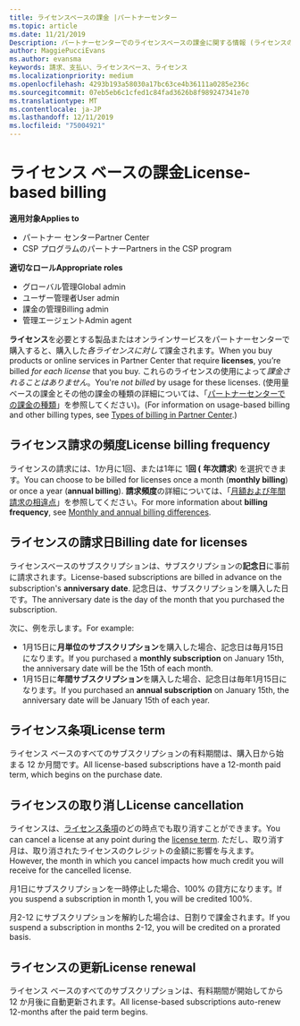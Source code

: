 ```yaml
---
title: ライセンスベースの課金 |パートナーセンター
ms.topic: article
ms.date: 11/21/2019
Description: パートナーセンターでのライセンスベースの課金に関する情報 (ライセンスの使用法ではなく、ライセンスごとに請求されます)。
author: MaggiePucciEvans
ms.author: evansma
keywords: 請求、支払い、ライセンスベース、ライセンス
ms.localizationpriority: medium
ms.openlocfilehash: 4293b193a58030a17bc63ce4b36111a0285e236c
ms.sourcegitcommit: 07eb5eb6c1cfed1c84fad3626b8f989247341e70
ms.translationtype: MT
ms.contentlocale: ja-JP
ms.lasthandoff: 12/11/2019
ms.locfileid: "75004921"
---
```

# <a name="license-based-billing"></a><span data-ttu-id="56843-104">ライセンス ベースの課金</span><span class="sxs-lookup"><span data-stu-id="56843-104">License-based billing</span></span>

<span data-ttu-id="56843-105">**適用対象**</span><span class="sxs-lookup"><span data-stu-id="56843-105">**Applies to**</span></span>

- <span data-ttu-id="56843-106">パートナー センター</span><span class="sxs-lookup"><span data-stu-id="56843-106">Partner Center</span></span>
- <span data-ttu-id="56843-107">CSP プログラムのパートナー</span><span class="sxs-lookup"><span data-stu-id="56843-107">Partners in the CSP program</span></span>

<span data-ttu-id="56843-108">**適切なロール**</span><span class="sxs-lookup"><span data-stu-id="56843-108">**Appropriate roles**</span></span>
-   <span data-ttu-id="56843-109">グローバル管理</span><span class="sxs-lookup"><span data-stu-id="56843-109">Global admin</span></span>
-   <span data-ttu-id="56843-110">ユーザー管理者</span><span class="sxs-lookup"><span data-stu-id="56843-110">User admin</span></span>
-   <span data-ttu-id="56843-111">課金の管理</span><span class="sxs-lookup"><span data-stu-id="56843-111">Billing admin</span></span>
-   <span data-ttu-id="56843-112">管理エージェント</span><span class="sxs-lookup"><span data-stu-id="56843-112">Admin agent</span></span>

<span data-ttu-id="56843-113">**ライセンス**を必要とする製品またはオンラインサービスをパートナーセンターで購入すると、購入した*各ライセンスに対して*課金されます。</span><span class="sxs-lookup"><span data-stu-id="56843-113">When you buy products or online services in Partner Center that require **licenses**, you’re billed *for each license* that you buy.</span></span> <span data-ttu-id="56843-114">これらのライセンスの使用によって*課金されることはありません*。</span><span class="sxs-lookup"><span data-stu-id="56843-114">You're *not billed* by usage for these licenses.</span></span> <span data-ttu-id="56843-115">(使用量ベースの課金とその他の課金の種類の詳細については、「[パートナーセンターでの課金の種類](billing-different-types.md)」を参照してください)。</span><span class="sxs-lookup"><span data-stu-id="56843-115">(For information on usage-based billing and other billing types, see [Types of billing in Partner Center](billing-different-types.md).)</span></span>

## <a name="license-billing-frequency"></a><span data-ttu-id="56843-116">ライセンス請求の頻度</span><span class="sxs-lookup"><span data-stu-id="56843-116">License billing frequency</span></span>

<span data-ttu-id="56843-117">ライセンスの請求には、1か月に1回、または1年に 1**回 (** **年次請求**) を選択できます。</span><span class="sxs-lookup"><span data-stu-id="56843-117">You can choose to be billed for licenses once a month (**monthly billing**) or once a year (**annual billing**).</span></span> <span data-ttu-id="56843-118">**請求頻度**の詳細については、「[月額および年間請求の相違点](billing-annual-monthly.md)」を参照してください。</span><span class="sxs-lookup"><span data-stu-id="56843-118">For more information about **billing frequency**, see [Monthly and annual billing differences](billing-annual-monthly.md).</span></span>

## <a name="billing-date-for-licenses"></a><span data-ttu-id="56843-119">ライセンスの請求日</span><span class="sxs-lookup"><span data-stu-id="56843-119">Billing date for licenses</span></span>

<span data-ttu-id="56843-120">ライセンスベースのサブスクリプションは、サブスクリプションの**記念日**に事前に請求されます。</span><span class="sxs-lookup"><span data-stu-id="56843-120">License-based subscriptions are billed in advance on the subscription's **anniversary date**.</span></span> <span data-ttu-id="56843-121">記念日は、サブスクリプションを購入した日です。</span><span class="sxs-lookup"><span data-stu-id="56843-121">The anniversary date is the day of the month that you purchased the subscription.</span></span>

<span data-ttu-id="56843-122">次に、例を示します。</span><span class="sxs-lookup"><span data-stu-id="56843-122">For example:</span></span>

- <span data-ttu-id="56843-123">1月15日に**月単位のサブスクリプション**を購入した場合、記念日は毎月15日になります。</span><span class="sxs-lookup"><span data-stu-id="56843-123">If you purchased a **monthly subscription** on January 15th, the anniversary date will be the 15th of each month.</span></span>
- <span data-ttu-id="56843-124">1月15日に**年間サブスクリプション**を購入した場合、記念日は毎年1月15日になります。</span><span class="sxs-lookup"><span data-stu-id="56843-124">If you purchased an **annual subscription** on January 15th, the anniversary date will be January 15th of each year.</span></span>

## <a name="license-term"></a><span data-ttu-id="56843-125">ライセンス条項</span><span class="sxs-lookup"><span data-stu-id="56843-125">License term</span></span>

<span data-ttu-id="56843-126">ライセンス ベースのすべてのサブスクリプションの有料期間は、購入日から始まる 12 か月間です。</span><span class="sxs-lookup"><span data-stu-id="56843-126">All license-based subscriptions have a 12-month paid term, which begins on the purchase date.</span></span>

## <a name="license-cancellation"></a><span data-ttu-id="56843-127">ライセンスの取り消し</span><span class="sxs-lookup"><span data-stu-id="56843-127">License cancellation</span></span>

<span data-ttu-id="56843-128">ライセンスは、[ライセンス条項](#license-term)のどの時点でも取り消すことができます。</span><span class="sxs-lookup"><span data-stu-id="56843-128">You can cancel a license at any point during the [license term](#license-term).</span></span> <span data-ttu-id="56843-129">ただし、取り消す月は、取り消されたライセンスのクレジットの金額に影響を与えます。</span><span class="sxs-lookup"><span data-stu-id="56843-129">However, the month in which you cancel impacts how much credit you will receive for the cancelled license.</span></span>

<span data-ttu-id="56843-130">月1日にサブスクリプションを一時停止した場合、100% の貸方になります。</span><span class="sxs-lookup"><span data-stu-id="56843-130">If you suspend a subscription in month 1, you will be credited 100%.</span></span>

<span data-ttu-id="56843-131">月2-12 にサブスクリプションを解約した場合は、日割りで課金されます。</span><span class="sxs-lookup"><span data-stu-id="56843-131">If you suspend a subscription in months 2-12, you will be credited on a prorated basis.</span></span>

## <a name="license-renewal"></a><span data-ttu-id="56843-132">ライセンスの更新</span><span class="sxs-lookup"><span data-stu-id="56843-132">License renewal</span></span>

<span data-ttu-id="56843-133">ライセンス ベースのすべてのサブスクリプションは、有料期間が開始してから 12 か月後に自動更新されます。</span><span class="sxs-lookup"><span data-stu-id="56843-133">All license-based subscriptions auto-renew 12-months after the paid term begins.</span></span>
